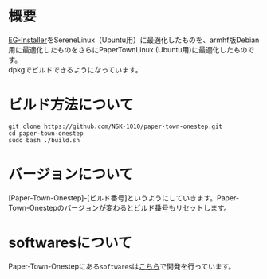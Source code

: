 # 概要
[EG-Installer](https://github.com/Hayao0819/EG-Installer)をSereneLinux（Ubuntu用）に最適化したものを、armhf版Debian用に最適化したものをさらにPaperTownLinux (Ubuntu用)に最適化したものです。  
dpkgでビルドできるようになっています。

# ビルド方法について
```
git clone https://github.com/NSK-1010/paper-town-onestep.git
cd paper-town-onestep
sudo bash ./build.sh
```

# バージョンについて
[Paper-Town-Onestep]-[ビルド番号]というようにしていきます。Paper-Town-Onestepのバージョンが変わるとビルド番号もリセットします。

# softwaresについて
Paper-Town-Onestepにある`softwares`は[こちら](https://github.com/NSK-1010/pi-app-manager-scripts-buster)で開発を行っています。
